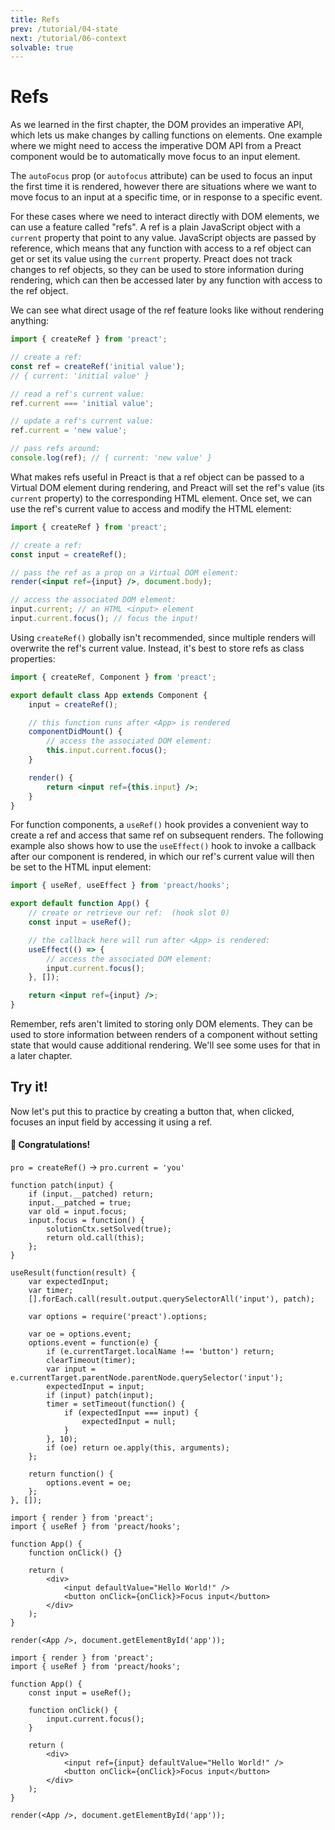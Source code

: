 ```yaml
---
title: Refs
prev: /tutorial/04-state
next: /tutorial/06-context
solvable: true
---
```


# Refs

As we learned in the first chapter, the DOM provides an imperative API,
which lets us make changes by calling functions on elements. One example
where we might need to access the imperative DOM API from a Preact
component would be to automatically move focus to an input element.

The `autoFocus` prop (or `autofocus` attribute) can be used to focus an
input the first time it is rendered, however there are situations where
we want to move focus to an input at a specific time, or in response to
a specific event.

For these cases where we need to interact directly with DOM elements,
we can use a feature called "refs". A ref is a plain JavaScript object
with a `current` property that point to any value. JavaScript objects are
passed by reference, which means that any function with access to a ref
object can get or set its value using the `current` property. Preact does
not track changes to ref objects, so they can be used to store information
during rendering, which can then be accessed later by any function with
access to the ref object.

We can see what direct usage of the ref feature looks like without rendering
anything:

```js
import { createRef } from 'preact';

// create a ref:
const ref = createRef('initial value');
// { current: 'initial value' }

// read a ref's current value:
ref.current === 'initial value';

// update a ref's current value:
ref.current = 'new value';

// pass refs around:
console.log(ref); // { current: 'new value' }
```

What makes refs useful in Preact is that a ref object can be passed to a
Virtual DOM element during rendering, and Preact will set the ref's value
(its `current` property) to the corresponding HTML element. Once set,
we can use the ref's current value to access and modify the HTML element:

```jsx
import { createRef } from 'preact';

// create a ref:
const input = createRef();

// pass the ref as a prop on a Virtual DOM element:
render(<input ref={input} />, document.body);

// access the associated DOM element:
input.current; // an HTML <input> element
input.current.focus(); // focus the input!
```

Using `createRef()` globally isn't recommended, since multiple renders
will overwrite the ref's current value. Instead, it's best to store
refs as class properties:

```jsx
import { createRef, Component } from 'preact';

export default class App extends Component {
	input = createRef();

	// this function runs after <App> is rendered
	componentDidMount() {
		// access the associated DOM element:
		this.input.current.focus();
	}

	render() {
		return <input ref={this.input} />;
	}
}
```

For function components, a `useRef()` hook provides a convenient way
to create a ref and access that same ref on subsequent renders. The
following example also shows how to use the `useEffect()` hook to
invoke a callback after our component is rendered, in which our
ref's current value will then be set to the HTML input element:

```jsx
import { useRef, useEffect } from 'preact/hooks';

export default function App() {
	// create or retrieve our ref:  (hook slot 0)
	const input = useRef();

	// the callback here will run after <App> is rendered:
	useEffect(() => {
		// access the associated DOM element:
		input.current.focus();
	}, []);

	return <input ref={input} />;
}
```

Remember, refs aren't limited to storing only DOM elements. They can be used
to store information between renders of a component without setting state
that would cause additional rendering. We'll see some uses for that in a
later chapter.

## Try it!

Now let's put this to practice by creating a button that, when clicked, focuses
an input field by accessing it using a ref.

<solution>
  <h4>🎉 Congratulations!</h4>
  <p><code>pro = createRef()</code> → <code>pro.current = 'you'</code></p>
</solution>

```js:setup
function patch(input) {
	if (input.__patched) return;
	input.__patched = true;
	var old = input.focus;
	input.focus = function() {
		solutionCtx.setSolved(true);
		return old.call(this);
	};
}

useResult(function(result) {
	var expectedInput;
	var timer;
	[].forEach.call(result.output.querySelectorAll('input'), patch);

	var options = require('preact').options;

	var oe = options.event;
	options.event = function(e) {
		if (e.currentTarget.localName !== 'button') return;
		clearTimeout(timer);
		var input = e.currentTarget.parentNode.parentNode.querySelector('input');
		expectedInput = input;
		if (input) patch(input);
		timer = setTimeout(function() {
			if (expectedInput === input) {
				expectedInput = null;
			}
		}, 10);
		if (oe) return oe.apply(this, arguments);
	};

	return function() {
		options.event = oe;
	};
}, []);
```

```jsx:repl-initial
import { render } from 'preact';
import { useRef } from 'preact/hooks';

function App() {
	function onClick() {}

	return (
		<div>
			<input defaultValue="Hello World!" />
			<button onClick={onClick}>Focus input</button>
		</div>
	);
}

render(<App />, document.getElementById('app'));
```

```jsx:repl-final
import { render } from 'preact';
import { useRef } from 'preact/hooks';

function App() {
	const input = useRef();

	function onClick() {
		input.current.focus();
	}

	return (
		<div>
			<input ref={input} defaultValue="Hello World!" />
			<button onClick={onClick}>Focus input</button>
		</div>
	);
}

render(<App />, document.getElementById('app'));
```
